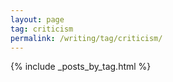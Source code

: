 ```yaml
---
layout: page
tag: criticism
permalink: /writing/tag/criticism/
---
```

{% include _posts_by_tag.html %}
